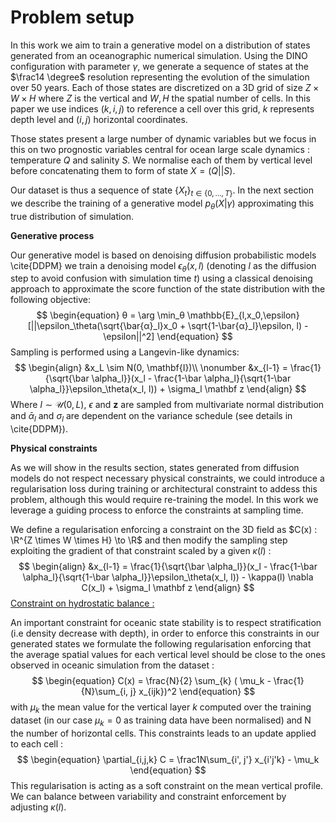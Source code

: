 # Problem setup 

In this work we aim to train a generative model on a distribution of states generated from an oceanographic numerical simulation. Using the DINO configuration with parameter $\gamma$, we generate a sequence of states at the $\frac14 \degree$ resolution representing the evolution of the simulation over 50 years. Each of those states are discretized on a 3D grid of size $Z \times W \times H$ where $Z$ is the vertical and $W, H$ the spatial number of cells. In this paper we use indices $(k, i, j)$ to reference a cell over this grid, $k$ represents depth level and $(i,j)$ horizontal coordinates.

Those states present a large number of dynamic variables but we focus in this on two prognostic variables central for ocean large scale dynamics : temperature $Q$ and salinity $S$. We normalise each of them by vertical level before concatenating them to form of state $X = ( Q || S )$. 

Our dataset is thus a sequence of state $\{X_t\}_{t \in \{0, \dots, T\}}$. In the next section we describe the training of a generative model $p_\theta(X | \gamma)$ approximating this true distribution of simulation.

**Generative process**

Our generative model is based on denoising diffusion probabilistic models \cite{DDPM} we train a denoising model $\epsilon_\theta(x, l)$ (denoting $l$ as the diffusion step to avoid confusion with simulation time $t$) using a classical denoising approach to approximate the score function of the state distribution with the following objective:
$$
\begin{equation}
θ = \arg \min_θ \mathbb{E}_{l,x_0,\epsilon} [||\epsilon_\theta(\sqrt{\bar{α}_l}x_0 + \sqrt{1-\bar{α}_l}\epsilon, l) - \epsilon||^2]
\end{equation}
$$
Sampling is performed using a Langevin-like dynamics:
$$
\begin{align}
&x_L \sim N(0, \mathbf{I})\\ \nonumber
&x_{l-1} = \frac{1}{\sqrt{\bar \alpha_l}}(x_l - \frac{1-\bar \alpha_l}{\sqrt{1-\bar \alpha_l}}\epsilon_\theta(x_l, l)) + \sigma_l \mathbf z 
\end{align}
$$
Where $l \sim \mathcal U(0, L )$,  $\epsilon$ and $\mathbf z$ are sampled from multivariate normal distribution and $\bar \alpha_l$ and $\sigma_l$ are dependent on the variance schedule (see details in \cite{DDPM}).

**Physical constraints**

As we will show in the results section, states generated from diffusion models do not respect necessary physical constraints, we could introduce a regularisation loss during training or architectural constraint to addess this problem, although this would require re-training the model. In this work we leverage a guiding process to enforce the constraints at sampling time.

We define a regularisation enforcing a constraint on the 3D field as $C(x) : \R^{Z \times W \times H} \to \R$  and then modify the sampling step exploiting the gradient of that constraint scaled by a given $\kappa(l)$ :
$$
\begin{align}
&x_{l-1} = \frac{1}{\sqrt{\bar \alpha_l}}(x_l - \frac{1-\bar \alpha_l}{\sqrt{1-\bar \alpha_l}}\epsilon_\theta(x_l, l)) - \kappa(l) \nabla C(x_l) + \sigma_l \mathbf z
\end{align}
$$
<u>Constraint on hydrostatic balance :</u>

An important constraint for oceanic state stability is to respect stratification (i.e density decrease with depth), in order to enforce this constraints in our generated states we formulate the following regularisation enforcing that the average spatial values for each vertical level should be close to the ones observed in oceanic simulation from the dataset   :
$$
\begin{equation}
C(x) = \frac{N}{2} \sum_{k} ( \mu_k - \frac{1}{N}\sum_{i, j} x_{ijk})^2
\end{equation}
$$
with $\mu_k$ the mean value for the vertical layer $k$ computed over the training dataset (in our case $\mu_k = 0$ as training data have been normalised) and N the number of horizontal cells. This constraints leads to an update applied to each cell :
$$
\begin{equation}
\partial_{i,j,k} C = \frac1N\sum_{i', j'} x_{i'j'k} - \mu_k
\end{equation}
$$
This regularisation is acting as a soft constraint on the mean vertical profile. We can balance between variability and constraint enforcement by adjusting $\kappa(l)$.
